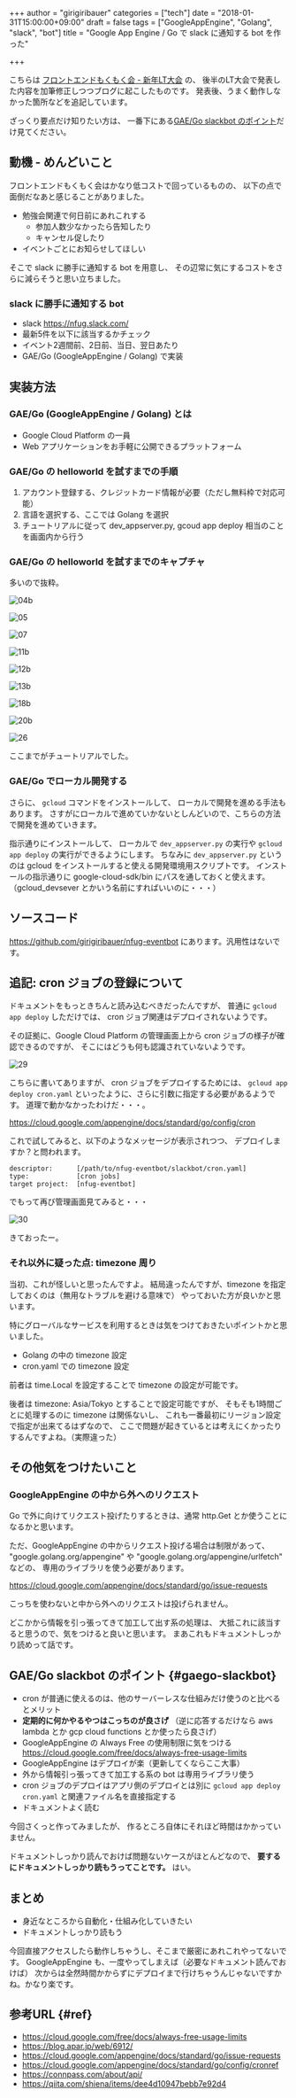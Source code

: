 +++
author = "girigiribauer"
categories = ["tech"]
date = "2018-01-31T15:00:00+09:00"
draft = false
tags = ["GoogleAppEngine", "Golang", "slack", "bot"]
title = "Google App Engine / Go で slack に通知する bot を作った"

+++

こちらは [フロントエンドもくもく会 - 新年LT大会](https://html5nagoya.connpass.com/event/74096/) の、
後半のLT大会で発表した内容を加筆修正しつつブログに起こしたものです。
発表後、うまく動作しなかった箇所などを追記しています。

ざっくり要点だけ知りたい方は、
一番下にある[GAE/Go slackbot のポイント](#gaego-slackbot)だけ見てください。



## 動機 - めんどいこと

フロントエンドもくもく会はかなり低コストで回っているものの、
以下の点で面倒だなあと感じることがありました。

* 勉強会関連で何日前にあれこれする
	* 参加人数少なかったら告知したり
	* キャンセル促したり
* イベントごとにお知らせしてほしい

そこで slack に勝手に通知する bot を用意し、
その辺常に気にするコストをさらに減らそうと思い立ちました。

### slack に勝手に通知する bot

* slack <https://nfug.slack.com/>
* 最新5件を以下に該当するかチェック
* イベント2週間前、2日前、当日、翌日あたり
* GAE/Go (GoogleAppEngine / Golang) で実装



## 実装方法

### GAE/Go (GoogleAppEngine / Golang) とは

* Google Cloud Platform の一員
* Web アプリケーションをお手軽に公開できるプラットフォーム

### GAE/Go の helloworld を試すまでの手順

1. アカウント登録する、クレジットカード情報が必要（ただし無料枠で対応可能）
2. 言語を選択する、ここでは Golang を選択
3. チュートリアルに従って dev_appserver.py, gcoud app deploy 相当のことを画面内から行う

### GAE/Go の helloworld を試すまでのキャプチャ

多いので抜粋。

![04b](/img/2018/01/gaego-slackbot04b.png)

![05](/img/2018/01/gaego-slackbot05.png)

![07](/img/2018/01/gaego-slackbot07.png)

![11b](/img/2018/01/gaego-slackbot11b.png)

![12b](/img/2018/01/gaego-slackbot12b.png)

![13b](/img/2018/01/gaego-slackbot13b.png)

![18b](/img/2018/01/gaego-slackbot18b.png)

![20b](/img/2018/01/gaego-slackbot20b.png)

![26](/img/2018/01/gaego-slackbot26.png)

ここまでがチュートリアルでした。

### GAE/Go でローカル開発する

さらに、 `gcloud` コマンドをインストールして、
ローカルで開発を進める手法もあります。
さすがにローカルで進めていかないとしんどいので、こちらの方法で開発を進めていきます。

指示通りにインストールして、
ローカルで `dev_appserver.py` の実行や `gcloud app deploy` の実行ができるようにします。
ちなみに `dev_appserver.py` というのは gcloud をインストールすると使える開発環境用スクリプトです。
インストールの指示通りに google-cloud-sdk/bin にパスを通しておくと使えます。
（gcloud_devsever とかいう名前にすればいいのに・・・）



## ソースコード

<https://github.com/girigiribauer/nfug-eventbot> にあります。汎用性はないです。



## 追記: cron ジョブの登録について

ドキュメントをもっときちんと読み込むべきだったんですが、
普通に `gcloud app deploy` しただけでは、 cron ジョブ関連はデプロイされないようです。

その証拠に、Google Cloud Platform の管理画面上から cron ジョブの様子が確認できるのですが、
そこにはどうも何も認識されていないようです。

![29](/img/2018/01/gaego-slackbot29.png)

こちらに書いてありますが、 cron ジョブをデプロイするためには、
`gcloud app deploy cron.yaml` といったように、さらに引数に指定する必要があるようです。
道理で動かなかったわけだ・・・。

<https://cloud.google.com/appengine/docs/standard/go/config/cron>

これで試してみると、以下のようなメッセージが表示されつつ、
デプロイしますか？と問われます。

    descriptor:      [/path/to/nfug-eventbot/slackbot/cron.yaml]
    type:            [cron jobs]
    target project:  [nfug-eventbot]

でもって再び管理画面見てみると・・・

![30](/img/2018/01/gaego-slackbot30.png)

きておったー。

### それ以外に疑った点: timezone 周り

当初、これが怪しいと思ったんですよ。
結局違ったんですが、timezone を指定しておくのは（無用なトラブルを避ける意味で）
やっておいた方が良いかと思います。

特にグローバルなサービスを利用するときは気をつけておきたいポイントかと思いました。

* Golang の中の timezone 設定
* cron.yaml での timezone 設定

前者は time.Local を設定することで timezone の設定が可能です。

後者は timezone: Asia/Tokyo とすることで設定可能ですが、
そもそも1時間ごとに処理するのに timezone は関係ないし、
これも一番最初にリージョン設定で指定が出来てるはずなので、
ここで問題が起きているとは考えにくかったりするんですよね。（実際違った）



## その他気をつけたいこと

### GoogleAppEngine の中から外へのリクエスト

Go で外に向けてリクエスト投げたりするときは、通常 http.Get とか使うことになるかと思います。

ただ、GoogleAppEngine の中からリクエスト投げる場合は制限があって、
"google.golang.org/appengine" や "google.golang.org/appengine/urlfetch" などの、
専用のライブラリを使う必要があります。

<https://cloud.google.com/appengine/docs/standard/go/issue-requests>

こっちを使わないと中から外へのリクエストは投げられません。

どこかから情報を引っ張ってきて加工して出す系の処理は、
大抵これに該当すると思うので、気をつけると良いと思います。
まあこれもドキュメントしっかり読めって話です。



## GAE/Go slackbot のポイント {#gaego-slackbot}

* cron が普通に使えるのは、他のサーバーレスな仕組みだけ使うのと比べるとメリット
* **定期的に何かやるやつはこっちのが良さげ** （逆に応答するだけなら aws lambda とか gcp cloud functions とか使ったら良さげ）
* GoogleAppEngine の Always Free の使用制限に気をつける <https://cloud.google.com/free/docs/always-free-usage-limits>
* GoogleAppEngine はデプロイが楽（更新してくならここ大事）
* 外から情報引っ張ってきて加工する系の bot は専用ライブラリ使う
* cron ジョブのデプロイはアプリ側のデプロイとは別に `gcloud app deploy cron.yaml` と関連ファイル名を直接指定する
* ドキュメントよく読む

今回さくっと作ってみましたが、
作るところ自体にそれほど時間はかかっていません。

ドキュメントしっかり読んでおけば問題ないケースがほとんどなので、
**要するにドキュメントしっかり読もうってことです。** はい。



## まとめ

* 身近なところから自動化・仕組み化していきたい
* ドキュメントしっかり読もう

今回直接アクセスしたら動作しちゃうし、そこまで厳密にあれこれやってないです。
GoogleAppEngine も、一度やってしまえば（必要なドキュメント読んでおけば）
次からは全然時間かからずにデプロイまで行けちゃうんじゃないですかね。かなり楽です。



## 参考URL {#ref}

* <https://cloud.google.com/free/docs/always-free-usage-limits>
* <https://blog.apar.jp/web/6912/>
* <https://cloud.google.com/appengine/docs/standard/go/issue-requests>
* <https://cloud.google.com/appengine/docs/standard/go/config/cronref>
* <https://connpass.com/about/api/>
* <https://qiita.com/shiena/items/dee4d10947bebb7e92d4>
